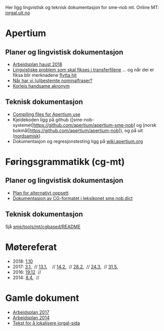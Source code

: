 



Her ligg lingvistisk og teknisk dokumentasjon for sme-nob mt. Online MT: [jorgal.uit.no](http://jorgal.uit.no)






# Apertium


## Planer og lingvistisk dokumentasjon
* [Arbeidsplan haust 2018](Arbeidsplan2018.html)
* [Lingvistiske problem som skal fikses i transferfilene](TransferProblems.html) 
  ... og når dei er fiksa blir merknadene [flytta hit](SolvedTransferProblems.html) 
* [Når har vi (u)bestemte nominalfraser?](Bestemtheit.html)
* [Korleis handsame akronym](Akronym.html)


## Teknisk dokumentasjon


* [Compiling files for Apertium use](../DailyCompilingOfApertiumFiles.html)
* Kjeldekoden ligg på github ([sme-nob-systemet|https://github.com/apertium/apertium-sme-nob] og [norsk bokmål|https://github.com/apertium/apertium-nob]), og på uit ([nordsamisk](https://giellalt.uit.no/lang/sme/j-sme.html))
* Dokumentasjon og regresjonstesting ligg på [wiki.apertium.org](http://wiki.apertium.org/wiki/Northern_Sámi_and_Norwegian_Bokmålhttp://wiki.apertium.org/wiki/Northern_Sámi_and_Norwegian_Bokmål)


# Føringsgrammatikk (cg-mt)


## Planer og lingvistisk dokumentasjon
* [Plan for alternativt oppsett](PlanCG.html)
* [Dokumentasjon av CG-formatet i leksikonet sme.nob.dict](cg/Leksikonet.html)


## Teknisk dokumentasjon


Sjå [sme/tools/mt/cgbased/README](http://gtsvn.uit.no/langtech/trunk/langs/sme/tools/mt/cgbased/README)


# Møtereferat


* 2018:
 [1.10](meetings/181001.html)
* 2017:
 [3.1.](meetings/170103.html)  //
 [13.1.](meetings/170113.html)    //
 [14.2.](meetings/170214.html)  //
 [28.2.](meetings/170228.html)   //
 [24.3.](meetings/170324.html)    //
 [31.5.](meetings/170531.html)  
* 2016:
 [19.12](meetings/161219.html)  //
* 2014:
 [8.4.](meetings/140408.html)  //




# Gamle dokument


* [Arbeidsplan 2017](Arbeidsplan.html)
* [Arbeidsplan 2014](WorkingPlan2014.html)
* [Tekst for å lokalisere jorgal-sida](Lokalisering.html)




